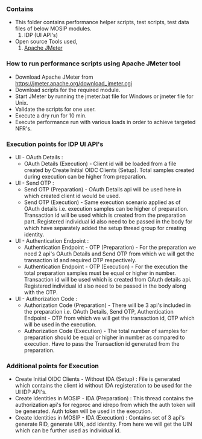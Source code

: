 ### Contains
* This folder contains performance helper scripts, test scripts, test data files of below MOSIP modules.
    1. IDP (UI API's)
* Open source Tools used,
    1. [Apache JMeter](https://jmeter.apache.org/)

### How to run performance scripts using Apache JMeter tool
* Download Apache JMeter from https://jmeter.apache.org/download_jmeter.cgi
* Download scripts for the required module.
* Start JMeter by running the jmeter.bat file for Windows or jmeter file for Unix. 
* Validate the scripts for one user.
* Execute a dry run for 10 min.
* Execute performance run with various loads in order to achieve targeted NFR's.

### Execution points for IDP UI API's
*  UI - OAuth Details : 
   * OAuth Details (Execution) - Client id will be loaded from a file created by Create Initial OIDC Clients (Setup). Total samples created during execution can be higher from preparation.
*  UI - Send OTP :
   * Send OTP (Preparation) - OAuth Details api will be used here in which created client id would be used.
   * Send OTP (Execution) - Same execution scenario applied as of OAuth details i.e. execution samples can be higher of preparation. Transaction id will be used which is created from the preparation part. Registered individual id also need to be passed in the body for which have separately added the setup thread group for creating identity.
*  UI - Authentication Endpoint :
   * Authentication Endpoint - OTP (Preparation) - For the preparation we need 2 api's OAuth Details and Send OTP from which we will get the transaction id and required OTP respectively.
   * Authentication Endpoint - OTP (Execution) - For the execution the total preparation samples must be equal or higher in number. Transaction id will be used which is created from OAuth details api. Registered individual id also need to be passed in the body along with the OTP.
*  UI - Authorization Code : 
   * Authorization Code (Preparation) - There will be 3 api's included in the preparation i.e. OAuth Details, Send OTP, Authentication Endpoint - OTP from which we will get the transaction id, OTP which will be used in the execution.
   * Authorization Code (Execution) - The total number of samples for preparation should be equal or higher in number as compared to execution. Have to pass the Transaction id generated from the preparation.

### Additional points for Execution 
* Create Initial OIDC Clients - Without IDA (Setup) : File is generated which contains the client id without IDA registeration to be used for the UI IDP API's.
* Create Identities in MOSIP - IDA (Preparation) : This thread contains the authorization api's for regproc and idrepo from which the auth token will be generated. Auth token will be used in the execution.
* Create Identities in MOSIP - IDA (Execution) : Contains set of 3 api's generate RID, generate UIN, add identity. From here we will get the UIN which can be further used as individual id.


	

